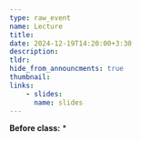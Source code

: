 ```yaml
---
type: raw_event
name: Lecture
title: 
date: 2024-12-19T14:20:00+3:30
description: 
tldr: 
hide_from_announcments: true
thumbnail:
links:
    - slides: 
      name: slides
---
```


**Before class:**
* 
